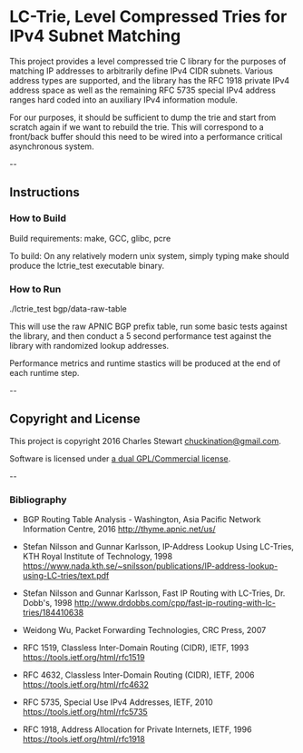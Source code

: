 # LC-Trie, Level Compressed Tries for IPv4 Subnet Matching

This project provides a level compressed trie C library
for the purposes of matching IP addresses to arbitrarily
define IPv4 CIDR subnets.  Various address types are
supported, and the library has the RFC 1918 private IPv4
address space as well as the remaining RFC 5735 special
IPv4 address ranges hard coded into an auxiliary IPv4
information module.

For our purposes, it should be sufficient to dump the trie
and start from scratch again if we want to rebuild the trie.
This will correspond to a front/back buffer should this need
to be wired into a performance critical asynchronous system.

--

## Instructions

### How to Build

Build requirements:
make, GCC, glibc, pcre

To build:
On any relatively modern unix system, simply typing make should
produce the lctrie_test executable binary.

### How to Run

./lctrie_test bgp/data-raw-table

This will use the raw APNIC BGP prefix table, run some basic
tests against the library, and then conduct a 5 second performance
test against the library with randomized lookup addresses.

Performance metrics and runtime stastics will be produced at the
end of each runtime step.

--

## Copyright and License

This project is copyright 2016 Charles Stewart <chuckination@gmail.com>.

Software is licensed under [a dual GPL/Commercial license](https://github.com/chuckination/lctrie/blob/master/LICENSE).

--

### Bibliography

* BGP Routing Table Analysis - Washington, Asia Pacific Network Information Centre, 2016
http://thyme.apnic.net/us/

* Stefan Nilsson and Gunnar Karlsson, IP-Address Lookup Using LC-Tries, KTH Royal Institute of Technology, 1998
https://www.nada.kth.se/~snilsson/publications/IP-address-lookup-using-LC-tries/text.pdf

* Stefan Nilsson and Gunnar Karlsson, Fast IP Routing with LC-Tries, Dr. Dobb's, 1998
http://www.drdobbs.com/cpp/fast-ip-routing-with-lc-tries/184410638

* Weidong Wu, Packet Forwarding Technologies, CRC Press, 2007

* RFC 1519, Classless Inter-Domain Routing (CIDR), IETF, 1993
https://tools.ietf.org/html/rfc1519

* RFC 4632, Classless Inter-Domain Routing (CIDR), IETF, 2006
https://tools.ietf.org/html/rfc4632

* RFC 5735, Special Use IPv4 Addresses, IETF, 2010
https://tools.ietf.org/html/rfc5735

* RFC 1918, Address Allocation for Private Internets, IETF, 1996
https://tools.ietf.org/html/rfc1918
